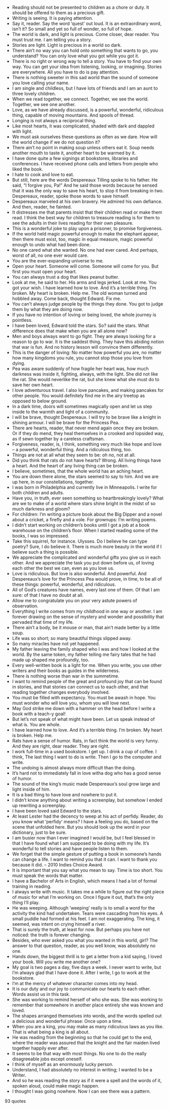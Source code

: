  - Reading should not be presented to children as a chore or duty. It should be offered to them as a precious gift.
 - Writing is seeing. It is paying attention.
 - Say it, reader. Say the word ‘quest’ out loud. It is an extraordinary word, isn’t it? So small and yet so full of wonder, so full of hope.
 - The world is dark, and light is precious. Come closer, dear reader. You must trust me. I am telling you a story.
 - Stories are light. Light is precious in a world so dark.
 - There ain’t no way you can hold onto something that wants to go, you understand? You can only love what you got while you got it.
 - There is no right or wrong way to tell a story. You have to find your own way. You can get your idea from listening, looking, or imagining. Stories are everywhere. All you have to do is pay attention.
 - There is nothing sweeter in this sad world than the sound of someone you love calling your name.
 - I am single and childless, but I have lots of friends and I am an aunt to three lovely children.
 - When we read together, we connect. Together, we see the world. Together, we see one another.
 - Love, as we have already discussed, is a powerful, wonderful, ridiculous thing, capable of moving mountains. And spools of thread.
 - Longing is not always a reciprocal thing.
 - Like most hearts, it was complicated, shaded with dark and dappled with light.
 - We must ask ourselves these questions as often as we dare. How will the world change if we do not question it?
 - There ain’t no point in making soup unless others eat it. Soup needs another mouth to taste it, another heart to be warmed by it.
 - I have done quite a few signings at bookstores, libraries and conferences. I have received phone calls and letters from people who liked the book.
 - I hate to cook and love to eat.
 - But still, here are the words Despereaux Tilling spoke to his father. He said, “I forgive you, Pa!” And he said those words because he sensed that it was the only way to save his heart, to stop it from breaking in two. Despereaux, reader, spoke those words to save himself.
 - Despereaux marveled at his own bravery. He admired his own defiance. And then, reader, he fainted.
 - It distresses me that parents insist that their children read or make them read. I think the best way for children to treasure reading is for them to see the adults in their lives reading for their own pleasure.
 - This is a wonderful joke to play upon a prisoner, to promise forgiveness.
 - If the world held magic powerful enough to make the elephant appear, then there must exist, too, magic in equal measure, magic powerful enough to undo what had been done.
 - No one cared what she wanted. No one had ever cared. And perhaps, worst of all, no one ever would care.
 - You are the ever-expanding universe to me.
 - Open your heart. Someone will come. Someone will come for you. But first you must open your heart.
 - You can always trust a dog that likes peanut butter.
 - Look at me, he said to her. His arms and legs jerked. Look at me. You got your wish. I have learned how to love. And it’s a terrible thing. I’m broken. My heart is broken. Help me. The old woman turned and hobbled away. Come back, thought Edward. Fix me.
 - You can’t always judge people by the things they done. You got to judge them by what they are doing now.
 - If you have no intention of loving or being loved, the whole journey is pointless.
 - I have been loved, Edward told the stars. So? said the stars. What difference does that make when you are all alone now?
 - Men and boys always want to go fight. They are always looking for a reason to go to war. It is the saddest thing. They have this abiding notion that war is fun. And no history lesson will convince them differently.
 - This is the danger of loving: No matter how powerful you are, no matter how many kingdoms you rule, you cannot stop those you love from dying.
 - Pea was aware suddenly of how fragile her heart was, how much darkness was inside it, fighting, always, with the light. She did not like the rat. She would neverlike the rat, but she knew what she must do to save her own heart.
 - I love adventurous travel. I also love pancakes, and making pancakes for other people. You would definitely find me in the airy treetop as opposed to below ground.
 - In a dark time, doors will sometimes magically open and let us step inside to the warmth and light of a community.
 - I will be brave, thought Despereaux. I will try to be brave like a knight in shining armour. I will be brave for the Princess Pea.
 - There are hearts, reader, that never mend again once they are broken. Or if they do mend, they heal themselves in a crooked and lopsided way, as if sewn together by a careless craftsman.
 - Forgiveness, reader, is, I think, something very much like hope and love – a powerful, wonderful thing. And a ridiculous thing, too.
 - Things are not at all what they seem to be: oh no, not at all.
 - Did you think that rats do not have hearts? Wrong. All living things have a heart. And the heart of any living thing can be broken.
 - I believe, sometimes, that the whole world has an aching heart.
 - You are down there alone, the stars seemed to say to him. And we are up here, in our constellations, together.
 - I was born in Philadelphia and currently live in Minneapolis. I write for both children and adults.
 - Have you, in truth, ever seen something so heartbreakingly lovely? What are we to make of a world where stars shine bright in the midst of so much darkness and gloom?
 - For children: I’m writing a picture book about the Big Dipper and a novel about a cricket, a firefly and a vole. For grownups: I’m writing poems.
 - I didn’t start working on children’s books until I got a job at a book warehouse on the children’s floor. When I started reading some of the books, I was so impressed.
 - Take this squirrel, for instance. Ulysses. Do I believe he can type poetry? Sure, I do believe it. There is much more beauty in the world if I believe such a thing is possible.
 - We appreciate the complicated and wonderful gifts you give us in each other. And we appreciate the task you put down before us, of loving each other the best we can, even as you love us.
 - Love is ridiculous. But love is also wonderful. And powerful. And Despereaux’s love for the Princess Pea would prove, in time, to be all of these things: powerful, wonderful, and ridiculous.
 - All of God’s creatures have names, every last one of them. Of that I am sure: of that I have no doubt at all.
 - Allow me to congratulate you on your very astute powers of observation.
 - Everything I write comes from my childhood in one way or another. I am forever drawing on the sense of mystery and wonder and possibility that pervaded that time of my life.
 - There ain’t a body, be it mouse or man, that ain’t made better by a little soup.
 - Life was so short; so many beautiful things slipped away.
 - So many miracles have not yet happened.
 - My father leaving the family shaped who I was and how I looked at the world. By the same token, my father telling me fairy tales that he had made up shaped me profoundly, too.
 - Every well-written book is a light for me. When you write, you use other writers and their books as guides in the wilderness.
 - There is nothing worse than war in the summetime.
 - I want to remind people of the great and profound joy that can be found in stories, and that stories can connect us to each other, and that reading together changes everybody involved.
 - You must be filled with expectancy. You must be awash in hope. You must wonder who will love you, whom you will love next.
 - May God strike me down with a hammer on the head before I write a book with a teach-y goal!
 - But let’s not speak of what might have been. Let us speak instead of what is. You are whole.
 - I have learned how to love. And it’s a terrible thing. I’m broken. My heart is broken. Help me.
 - Rats have a sense of humor. Rats, in fact think the world is very funny. And they are right, dear reader. They are right.
 - I work full-time in a used bookstore. I get up. I drink a cup of coffee. I think, The last thing I want to do is write. Then I go to the computer and write.
 - The undoing is almost always more difficult than the doing.
 - It’s hard not to immediately fall in love witha dog who has a good sense of humor.
 - The sound of the king’s music made Despereaux’s soul grow large and light inside of him.
 - It is a bad thing to have love and nowhere to put it.
 - I didn’t know anything about writing a screenplay, but somehow I ended up rewriting a screenplay.
 - I have been loved said Edward to the stars.
 - At least Lester had the decency to weep at his act of perfidy. Reader, do you know what ‘perfidy’ means? I have a feeling you do, based on the scene that unfolded here. But you should look up the word in your dictionary, just to be sure.
 - I am busier now than I ever imagined I would be, but I feel blessed in that I have found what I am supposed to be doing with my life. It’s wonderful to tell stories and have people listen to them.
 - We forget that the simple gesture of putting a book in someone’s hands can change a life. I want to remind you that it can. I want to thank you because it did. – 2010 Indies Choice Award.
 - It is important that you say what you mean to say. Time is too short. You must speak the words that matter.
 - I have a Bachelor of Arts in English, which means I had a lot of formal training in reading.
 - I always write with music. It takes me a while to figure out the right piece of music for what I’m working on. Once I figure it out, that’s the only thing I’ll play.
 - He was weeping. Although ‘weeping’ really is to small a word for the activity the kind had undertaken. Tears were cascading from his eyes. A small puddle had formed at his feet. I am not exaggerating. The king, it seemed, was intent on crying himself a river.
 - That is surely the truth, at least for now. But perhaps you have not noticed: the truth is forever changing.
 - Besides, who ever asked you what you wanted in this world, girl? The answer to that question, reader, as you well know, was absolutely no one.
 - Hands down, the biggest thrill is to get a letter from a kid saying, I loved your book. Will you write me another one?
 - My goal is two pages a day, five days a week. I never want to write, but I’m always glad that I have done it. After I write, I go to work at the bookstore.
 - I’m at the mercy of whatever character comes into my head.
 - It is our duty and our joy to communicate our hearts to each other. Words assist us in this task.
 - She was working to remind herself of who she was. She was working to remember that somewhere in another place entirely she was known and loved.
 - The shapes arranged themselves into words, and the words spelled out a delicious and wonderful phrase: Once upon a time.
 - When you are a king, you may make as many ridiculous laws as you like. That is what being a king is all about.
 - He was reading from the beginning so that he could get to the end, where the reader was assured that the knight and the fair maiden lived together happily ever after.
 - It seems to be that way with most things. No one to do the really disagreeable jobs except oneself.
 - I think of myself as an enormously lucky person.
 - Understand, I had absolutely no interest in writing; I wanted to be a Writer.
 - And so he was reading the story as if it were a spell and the words of it, spoken aloud, could make magic happen.
 - I thought I was going nowhere. Now I can see there was a pattern.

93 quotes